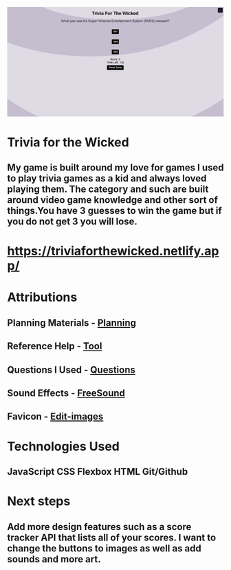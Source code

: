 ![Alt text](image-1.png)

# Trivia for the Wicked 
## My game is built around my love for games I used to play trivia games as a kid and always loved playing them. The category and such are built around video game knowledge and other sort of things.You have 3 guesses to win the game but if you do not get 3 you will lose.


# https://triviaforthewicked.netlify.app/

# Attributions
## Planning Materials - [Planning](https://docs.google.com/document/d/1wTY9o-4_6qh_gyPpRZdtZpVKySACTnxwe5xcajbiKYE/edit)
## Reference Help - [Tool](https://developer.mozilla.org/en-US/ )
## Questions I Used - [Questions](https://icebreakerideas.com/video-game-trivia/ )
## Sound Effects - [FreeSound](https://freesound.org/)
## Favicon - [Edit-images](https://www4.lunapic.com/editor/?action=quick-upload)

# Technologies Used
## JavaScript CSS Flexbox HTML Git/Github

# Next steps
## Add more design features such as a score tracker API that lists all of your scores. I want to change the buttons to images as well as add sounds and more art.